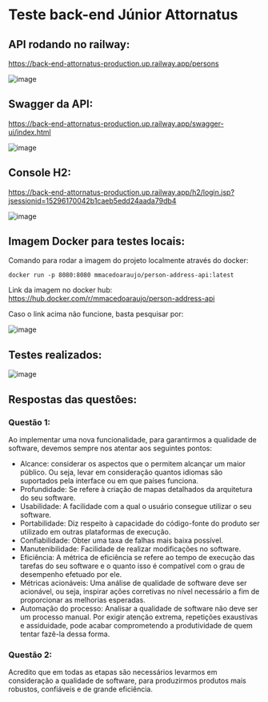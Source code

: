 # Teste back-end Júnior Attornatus

## API rodando no railway:
https://back-end-attornatus-production.up.railway.app/persons

![image](https://user-images.githubusercontent.com/103322548/212983768-e0998db5-e555-4946-b78a-6f0063ec1a49.png)

## Swagger da API:

https://back-end-attornatus-production.up.railway.app/swagger-ui/index.html

![image](https://user-images.githubusercontent.com/103322548/212983967-f06e711d-3133-4e75-855f-c15a676cd7da.png)

## Console H2:

https://back-end-attornatus-production.up.railway.app/h2/login.jsp?jsessionid=15296170042b1caeb5edd24aada79db4

![image](https://user-images.githubusercontent.com/103322548/212983556-f9d55418-eedd-40a3-96e4-fa2e9a6c8244.png)

## Imagem Docker para testes locais:

Comando para rodar a imagem do projeto localmente através do docker:
```
docker run -p 8080:8080 mmacedoaraujo/person-address-api:latest
```
Link da imagem no docker hub:
https://hub.docker.com/r/mmacedoaraujo/person-address-api

Caso o link acima não funcione, basta pesquisar por:

![image](https://user-images.githubusercontent.com/103322548/212992048-688ec335-7e24-4c2d-8799-b036cf04fef3.png)

## Testes realizados:

![image](https://user-images.githubusercontent.com/103322548/212995287-f237c94a-7c24-49e6-ba02-d0094f86eb52.png)






## Respostas das questôes:

### Questão 1:

Ao implementar uma nova funcionalidade, para garantirmos a qualidade de software, devemos sempre nos atentar aos seguintes pontos:
- Alcance: considerar os aspectos que o permitem alcançar um maior público. Ou seja, levar em consideração quantos idiomas são suportados pela interface ou em que países funciona.
- Profundidade: Se refere à criação de mapas detalhados da arquitetura do seu software.
- Usabilidade: A facilidade com a qual o usuário consegue utilizar o seu software.
- Portabilidade: Diz respeito à capacidade do código-fonte do produto ser utilizado em outras plataformas de execução.
- Confiabilidade: Obter uma taxa de falhas mais baixa possível.
- Manutenibilidade: Facilidade de realizar modificações no software.
- Eficiência: A métrica de eficiência se refere ao tempo de execução das tarefas do seu software e o quanto isso é compatível com o grau de desempenho efetuado por ele.
- Métricas acionáveis: Uma análise de qualidade de software deve ser acionável, ou seja, inspirar ações corretivas no nível necessário a fim de proporcionar as melhorias esperadas.
- Automação do processo: Analisar a qualidade de software não deve ser um processo manual. Por exigir atenção extrema, repetições exaustivas e assiduidade, pode acabar comprometendo a produtividade de quem tentar fazê-la dessa forma.

### Questão 2:

Acredito que em todas as etapas são necessários levarmos em consideração a qualidade de software, para produzirmos produtos mais robustos, confiáveis e de grande eficiência.


